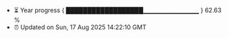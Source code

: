 - ⏳ Year progress { ██████████████████▁▁▁▁▁▁▁▁▁▁▁▁ } 62.63 %
- ⏰ Updated on Sun, 17 Aug 2025 14:22:10 GMT

